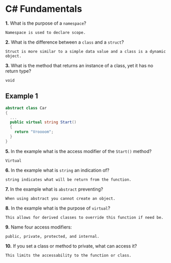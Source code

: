 # C# Fundamentals


**1.** What is the purpose of a `namespace`?
<!-- enter you answer in the space below -->
```
Namespace is used to declare scope.
```
**2.** What is the difference between a `class` and a `struct`?
<!-- enter you answer in the space below -->
```
Struct is more similar to a simple data value and a class is a dynamic object.
```
**3.** What is the method that returns an instance of a class, yet it has no return type?
<!-- enter you answer in the space below -->
```
void
```
## Example 1
```c#
abstract class Car
{
  ...
  public virtual string Start()
  {
    return "Vroooom";
  }
}
```
**5.** In the example what is the access modifier of the `Start()` method?
<!-- enter you answer in the space below -->
```
Virtual
```
**6.** In the example what is `string` an indication of?
<!-- enter you answer in the space below -->
```
string indicates what will be return from the function.
```
**7.** In the example what is `abstract` preventing?
<!-- enter you answer in the space below -->
```
When using abstract you cannot create an object.
```
**8.** In the example what is the purpose of `virtual`?
<!-- enter you answer in the space below -->
```
This allows for derived classes to override this function if need be.
```
**9.** Name four access modifiers:
<!-- enter you answer in the space below -->
```
public, private, protected, and internal.
```
**10.** If you set a class or method to private, what can access it?
<!-- enter you answer in the space below -->
```
This limits the accessability to the function or class. 
```